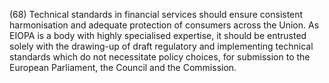 (68) Technical standards in financial services should ensure consistent harmonisation and adequate protection of consumers across the Union. As EIOPA is a body with highly specialised expertise, it should be entrusted solely with the drawing-up of draft regulatory and implementing technical standards which do not necessitate policy choices, for submission to the European Parliament, the Council and the Commission.